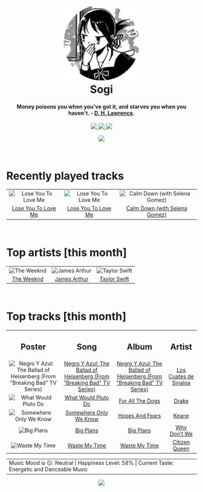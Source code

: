 <h1 align='center'>
  <br>
  <a href='https://www.youtube.com/watch?v=dQw4w9WgXcQ'><img src='avatar.png' alt='Sogi' width='200'></a>
  <br>
  Sogi
  <br>
</h1>

<h4 align='center'>Money poisons you when you've got it, and starves you when you haven't. - <a href='https://duckduckgo.com/?q=D.+H.+Lawrence' target='_blank'>D. H. Lawrence</a>.</h4>

<p align='center' socials>
  <a href='https://discord.com/invite/96EA7ENfV9'>
    <img src='https://img.shields.io/badge/Discord-server-blue'>
  </a>
  <a href='https://sxoxgxi.github.io/'>
    <img src='https://img.shields.io/website?down_color=red&down_message=offline&label=Website&up_color=light%20green&up_message=online&url=https://sxoxgxi.github.io/'>
  </a>
  <img src='https://img.shields.io/badge/Layout-Synced-brightgreen' class='layout'>
</p socials>
<p status, align='center'>
  <a href='https://open.spotify.com/user/317777c47jvjnq6zzzwbijw6gbmi?si=d1aee88debdf46d8'>
    <img src="https://img.shields.io/badge/Sogi-Offline-&?style=social&logo=spotify">
  </a>
</p status>
<!------ RECENTLY PLAYED ------>

<p recentlyplayed, float='left'>
  <br>
  <h1>Recently played tracks</h1>
  <p></p>
  <table style='width:100%'>
<tr align='center'>
<td>
<img class='artists' src='https://i.scdn.co/image/ab67616d0000b273b7526adff151e584dad4229d' alt='Lose You To Love Me' style='width:50%'>
</td>
<td>
<img class='artists' src='https://i.scdn.co/image/ab67616d0000b273b7526adff151e584dad4229d' alt='Lose You To Love Me' style='width:50%'>
</td>
<td>
<img class='artists' src='https://i.scdn.co/image/ab67616d0000b273a3a7f38ea2033aa501afd4cf' alt='Calm Down (with Selena Gomez)' style='width:50%'>
</td>
</tr>
<tr align='center'>
<td>
<a href='https://open.spotify.com/track/5eUvtb2X5BwnuGHnckOEhI'>Lose You To Love Me</a>
</td>
<td>
<a href='https://open.spotify.com/track/5eUvtb2X5BwnuGHnckOEhI'>Lose You To Love Me</a>
</td>
<td>
<a href='https://open.spotify.com/track/0WtM2NBVQNNJLh6scP13H8'>Calm Down (with Selena Gomez)</a>
</td>
</tr>
</table>

</p recentlyplayed>
<!------ .RECENTLY PLAYED ------>
<!------ TOP ARTISTS ------>

<p topartists, float='left'>
  <br>
  <h1>Top artists [this month]</h1>
  <p></p>
  <table style='width:100%'>
<tr align='center'>
<td>
<img class='artists' src='https://i.scdn.co/image/ab6761610000e5eb214f3cf1cbe7139c1e26ffbb' alt='The Weeknd' style='width:50%'>
</td>
<td>
<img class='artists' src='https://i.scdn.co/image/ab6761610000e5eb2a0c6d0343c82be9dd6fce0b' alt='James Arthur' style='width:50%'>
</td>
<td>
<img class='artists' src='https://i.scdn.co/image/ab6761610000e5eb6a224073987b930f99adc706' alt='Taylor Swift' style='width:50%'>
</td>
</tr>
<tr align='center'>
<td>
<a href='https://open.spotify.com/artist/1Xyo4u8uXC1ZmMpatF05PJ' target='_blank'>The Weeknd</a>
</td>
<td>
<a href='https://open.spotify.com/artist/4IWBUUAFIplrNtaOHcJPRM' target='_blank'>James Arthur</a>
</td>
<td>
<a href='https://open.spotify.com/artist/06HL4z0CvFAxyc27GXpf02' target='_blank'>Taylor Swift</a>
</td>
</tr>
</table>

</p topartists>
<!------ .TOP ARTISTS ------>

<!------ TOP SONGS ------>

<p topsongs, float='left' >
  <br>
  <h1>Top tracks [this month]</h1>
  <p></p>
  <table style='width:100%'>
    <tr align='center'>
      <td>
      <h2>Poster</h2>
      </td>
      <td>
      <h2>Song</h2>
      </td>
      <td>
      <h2>Album</h2>
      </td>
      <td>
      <h2>Artist</h2>
      </td>
    </tr><tr align='center'>
      <td><img class='artists' src='https://i.scdn.co/image/ab67616d0000b2732e14823908a9560013673d14' alt='Negro Y Azul: The Ballad of Heisenberg (From "Breaking Bad" TV Series)' style='width:10%'>
      </td>
      <td>
      <a href='https://open.spotify.com/track/0yzcqtdu85erFxmgeZp0zW'>Negro Y Azul: The Ballad of Heisenberg (From "Breaking Bad" TV Series)</a>
      </td>
      <td>
      <a href='https://open.spotify.com/album/2ukBaxo9yehc4aqrlgJJHW'>Negro Y Azul: The Ballad of Heisenberg (From "Breaking Bad" TV Series)</a>
      </td>
      <td>
      <a href='https://open.spotify.com/artist/6qrWzQSK00anTGkydomNW7'>Los Cuates de Sinaloa</a>
      </td>
    </tr><tr align='center'>
      <td><img class='artists' src='https://i.scdn.co/image/ab67616d0000b273645df540579450bd3dd9df88' alt='What Would Pluto Do' style='width:10%'>
      </td>
      <td>
      <a href='https://open.spotify.com/track/1DAibqbopEYULPEtE8WHTE'>What Would Pluto Do</a>
      </td>
      <td>
      <a href='https://open.spotify.com/album/4czdORdCWP9umpbhFXK2fW'>For All The Dogs</a>
      </td>
      <td>
      <a href='https://open.spotify.com/artist/3TVXtAsR1Inumwj472S9r4'>Drake</a>
      </td>
    </tr><tr align='center'>
      <td><img class='artists' src='https://i.scdn.co/image/ab67616d0000b2737d6cd95a046a3c0dacbc7d33' alt='Somewhere Only We Know' style='width:10%'>
      </td>
      <td>
      <a href='https://open.spotify.com/track/1SKPmfSYaPsETbRHaiA18G'>Somewhere Only We Know</a>
      </td>
      <td>
      <a href='https://open.spotify.com/album/0MlTOiC5ZYKFGeZ8h3D4rd'>Hopes And Fears</a>
      </td>
      <td>
      <a href='https://open.spotify.com/artist/53A0W3U0s8diEn9RhXQhVz'>Keane</a>
      </td>
    </tr><tr align='center'>
      <td><img class='artists' src='https://i.scdn.co/image/ab67616d0000b27362fd63904246c5f1bf511baf' alt='Big Plans' style='width:10%'>
      </td>
      <td>
      <a href='https://open.spotify.com/track/3eng6TJxpqjvDkxRpnfnhB'>Big Plans</a>
      </td>
      <td>
      <a href='https://open.spotify.com/album/085TF4mnNbXQT0m2X05cb0'>Big Plans</a>
      </td>
      <td>
      <a href='https://open.spotify.com/artist/2jnIB6XdLvnJUeNTy5A0J2'>Why Don't We</a>
      </td>
    </tr><tr align='center'>
      <td><img class='artists' src='https://i.scdn.co/image/ab67616d0000b2730be234869860da5118a6c1b6' alt='Waste My Time' style='width:10%'>
      </td>
      <td>
      <a href='https://open.spotify.com/track/3iWv5jxk4Qq2339O29I5lJ'>Waste My Time</a>
      </td>
      <td>
      <a href='https://open.spotify.com/album/3Rkmx4eNk0BrJmBeViDM2W'>Waste My Time</a>
      </td>
      <td>
      <a href='https://open.spotify.com/artist/2z7BqfKvVlkr8KVAOTBKcz'>Citizen Queen</a>
      </td>
    </tr></table>
</p topsongs>
<table classification align='center'>
  <td>Music Mood is 😐: Neutral | Happiness Level: 58% | Current Taste: Energetic and Danceable Music</td>
</table classification>
<!------ .TOP SONGS ------>
<p align='center'>
  <img src='https://profile-counter.glitch.me/sxoxgxi/count.svg'>
</p>
